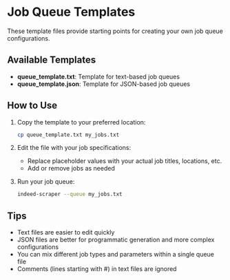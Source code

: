 # Job Queue Templates

These template files provide starting points for creating your own job queue configurations.

## Available Templates

- **queue_template.txt**: Template for text-based job queues
- **queue_template.json**: Template for JSON-based job queues

## How to Use

1. Copy the template to your preferred location:
   ```bash
   cp queue_template.txt my_jobs.txt
   ```

2. Edit the file with your job specifications:
   - Replace placeholder values with your actual job titles, locations, etc.
   - Add or remove jobs as needed

3. Run your job queue:
   ```bash
   indeed-scraper --queue my_jobs.txt
   ```

## Tips

- Text files are easier to edit quickly
- JSON files are better for programmatic generation and more complex configurations
- You can mix different job types and parameters within a single queue file
- Comments (lines starting with #) in text files are ignored 